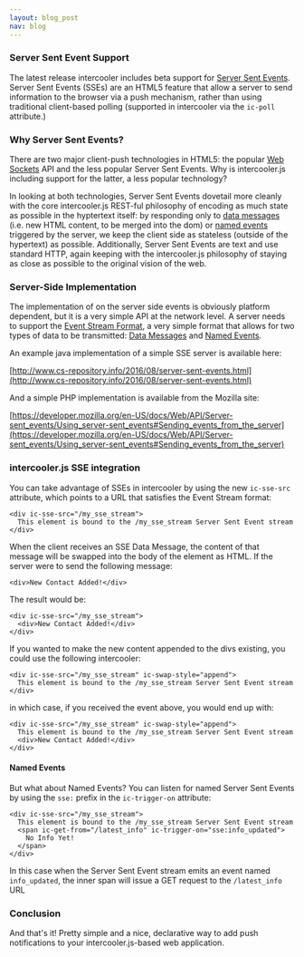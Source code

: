 ```yaml
---
layout: blog_post
nav: blog
---
```


### Server Sent Event Support

The latest release intercooler includes beta support for [Server Sent Events](https://developer.mozilla.org/en-US/docs/Web/API/Server-sent_events).  Server Sent Events (SSEs) are an HTML5 feature 
that allow a server to send information to the browser via a push mechanism, rather than using traditional client-based
polling (supported in intercooler via the `ic-poll` attribute.)

### Why Server Sent Events?

There are two major client-push technologies in HTML5: the popular [Web Sockets](https://developer.mozilla.org/en-US/docs/Web/API/WebSockets_API)
API and the less popular Server Sent Events.  Why is intercooler.js including support for the latter, a less popular technology?

In looking at both technologies, Server Sent Events dovetail more cleanly with the core intercooler.js REST-ful philosophy 
of encoding as much state as possible in the hyptertext itself: by responding only to 
[data messages](https://developer.mozilla.org/en-US/docs/Web/API/Server-sent_events/Using_server-sent_events#Data-only_messages) 
(i.e. new HTML content, to be merged into the dom) or 
[named events](https://developer.mozilla.org/en-US/docs/Web/API/Server-sent_events/Using_server-sent_events#Named_events) 
triggered by the server, we keep the client side as stateless (outside of the hypertext) as possible.  Additionally,
Server Sent Events are text and use standard HTTP, again keeping with the intercooler.js philosophy of staying
as close as possible to the original vision of the web.

### Server-Side Implementation

The implementation of on the server side events is obviously platform dependent, but it is a very simple API at
the network level.  A server needs to support the [Event Stream Format](https://developer.mozilla.org/en-US/docs/Web/API/Server-sent_events/Using_server-sent_events#Event_stream_format),
a very simple format that allows for two types of data to be transmitted: [Data Messages](https://developer.mozilla.org/en-US/docs/Web/API/Server-sent_events/Using_server-sent_events#Data-only_messages) 
and [Named Events](https://developer.mozilla.org/en-US/docs/Web/API/Server-sent_events/Using_server-sent_events#Named_events).

An example java implementation of a simple SSE server is available here:

[http://www.cs-repository.info/2016/08/server-sent-events.html](http://www.cs-repository.info/2016/08/server-sent-events.html)

And a simple PHP implementation is available from the Mozilla site:

[https://developer.mozilla.org/en-US/docs/Web/API/Server-sent_events/Using_server-sent_events#Sending_events_from_the_server](https://developer.mozilla.org/en-US/docs/Web/API/Server-sent_events/Using_server-sent_events#Sending_events_from_the_server)

### intercooler.js SSE integration

You can take advantage of SSEs in intercooler by using the new `ic-sse-src` attribute, which points to a URL that satisfies
the Event Stream format:

    <div ic-sse-src="/my_sse_stream">
      This element is bound to the /my_sse_stream Server Sent Event stream
    </div>
    
When the client receives an SSE Data Message, the content of that message will be swapped into the body of the
element as HTML.  If the server were to send the following message:

    <div>New Contact Added!</div>
    
The result would be:

    <div ic-sse-src="/my_sse_stream">
      <div>New Contact Added!</div>
    </div>

If you wanted to make the new content appended to the divs existing, you could use the following intercooler:

    <div ic-sse-src="/my_sse_stream" ic-swap-style="append">
      This element is bound to the /my_sse_stream Server Sent Event stream
    </div>

in which case, if you received the event above, you would end up with:

    <div ic-sse-src="/my_sse_stream" ic-swap-style="append">
      This element is bound to the /my_sse_stream Server Sent Event stream
      <div>New Contact Added!</div>
    </div>

#### Named Events

But what about Named Events?  You can listen for named Server Sent Events by using the `sse:` prefix in the `ic-trigger-on`
attribute:

    <div ic-sse-src="/my_sse_stream">
      This element is bound to the /my_sse_stream Server Sent Event stream
      <span ic-get-from="/latest_info" ic-trigger-on="sse:info_updated">
        No Info Yet!
      </span>
    </div>

In this case when the Server Sent Event stream emits an event named `info_updated`, the inner span will issue a GET
request to the `/latest_info` URL

### Conclusion

And that's it!  Pretty simple and a nice, declarative way to add push notifications to your intercooler.js-based
web application.